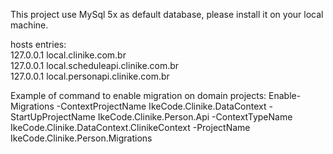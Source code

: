 This project use MySql 5x  as default database, please install it on your local machine.

hosts entries: <br />
127.0.0.1 local.clinike.com.br <br />
127.0.0.1 local.scheduleapi.clinike.com.br <br />
127.0.0.1 local.personapi.clinike.com.br <br />

Example of command to enable migration on domain projects:
Enable-Migrations -ContextProjectName IkeCode.Clinike.DataContext -StartUpProjectName IkeCode.Clinike.Person.Api -ContextTypeName IkeCode.Clinike.DataContext.ClinikeContext -ProjectName IkeCode.Clinike.Person.Migrations
